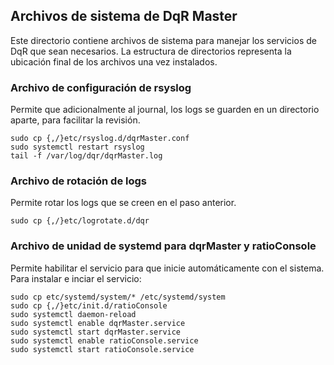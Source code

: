 ## Archivos de sistema de DqR Master

Este directorio contiene archivos de sistema para manejar los servicios de DqR que sean necesarios. La estructura de directorios representa la ubicación final de los archivos una vez instalados.

### Archivo de configuración de rsyslog
Permite que adicionalmente al journal, los logs se guarden en un directorio aparte, para facilitar la revisión.

    sudo cp {,/}etc/rsyslog.d/dqrMaster.conf
    sudo systemctl restart rsyslog
    tail -f /var/log/dqr/dqrMaster.log


### Archivo de rotación de logs
Permite rotar los logs que se creen en el paso anterior.

    sudo cp {,/}etc/logrotate.d/dqr
    

### Archivo de unidad de systemd para dqrMaster y ratioConsole
Permite habilitar el servicio para que inicie automáticamente con el sistema. Para instalar e inciar el servicio:

    sudo cp etc/systemd/system/* /etc/systemd/system
    sudo cp {,/}etc/init.d/ratioConsole
    sudo systemctl daemon-reload
    sudo systemctl enable dqrMaster.service
    sudo systemctl start dqrMaster.service
    sudo systemctl enable ratioConsole.service
    sudo systemctl start ratioConsole.service


